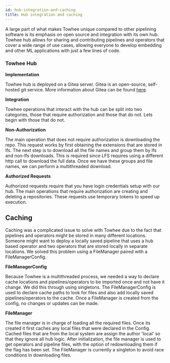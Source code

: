 ```yaml
---
id: hub-integration-and-caching
title: Hub integration and caching
---
```


A large part of what makes Towhee unique compared to other pipelining software is its emphasis on open source and integration with its own hub. Towhee hub allows for sharing and contributing pipelines and operators that cover a wide range of use cases, allowing everyone to develop embedding and other ML applications with just a few lines of code.


### Towhee Hub

**Implementation**

Towhee hub is deployed on a Gitea server. Gitea is an open-source, self-hosted git service. More information about Gitea can be found [here](https://gitea.io/en-us/).


**Integration**

Towhee operations that interact with the hub can be split into two categories, those that require authorization and those that do not. Lets begin with those that do not.

**Non-Authorization**

The main operation that does not require authorization is downloading the repo. This request works by first obtaining the extensions that are stored in lfs. The next step is to download all the file names and group them by lfs and non-lfs downloads. This is required since LFS requires using a different http call to download the full data. Once we have these groups and file names, we can perform a multithreaded download.

**Authorized Requests**

Authorized requests require that you have login credentials setup with our hub. The main operations that require authorization are creating and deleting a repositories. These requests use temporary tokens to speed up execution.

## Caching

Caching was a complicated issue to solve with Towhee due to the fact that pipelines and operators might be stored in many different locations. Someone might want to deploy a locally saved pipeline that uses a hub based operator and two operators that are stored locally in separate locations. We solved this problem using a FileManager paired with a FileManagerConfig.

**FileManagerConfig**

Because Towhee is a multithreaded process, we needed a way to declare cache locations and pipelines/operators to be imported once and not have it change. We did this through using singletons. The FileManagerConfig is used to declare cache paths to look for files and also add locally saved pipelines/operators to the cache. Once a FileManager is created from the config, no changes or updates can be made.

**FileManager**

The file manager is in charge of loading all the required files. Once its created it first caches any local files that were declared in the Config. Cached files that are from the local system are assign the author 'local' so that they ignore all hub logic. After initialization, the file manager is used to get operators and pipeline files, with the option of redownloading them if the flag has been set. The FileManager is currently a singleton to avoid race conditions in downloading files.
